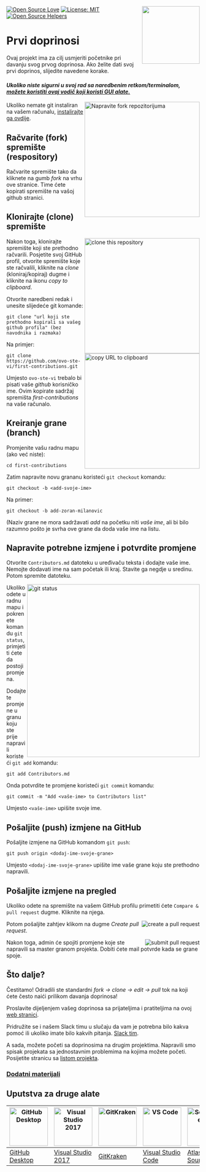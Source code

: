 [![Open Source Love](https://badges.frapsoft.com/os/v1/open-source.svg?v=103)](https://github.com/ellerbrock/open-source-badges/)
[<img align="right" width="150" src="https://firstcontributions.github.io/assets/Readme/join-slack-team.png">](https://join.slack.com/t/firstcontributors/shared_invite/enQtNjkxNzQwNzA2MTMwLTVhMWJjNjg2ODRlNWZhNjIzYjgwNDIyZWYwZjhjYTQ4OTBjMWM0MmFhZDUxNzBiYzczMGNiYzcxNjkzZDZlMDM)
[![License: MIT](https://img.shields.io/badge/License-MIT-green.svg)](https://opensource.org/licenses/MIT)
[![Open Source Helpers](https://www.codetriage.com/roshanjossey/first-contributions/badges/users.svg)](https://www.codetriage.com/roshanjossey/first-contributions)

# Prvi doprinosi

Ovaj projekt ima za cilj usmjeriti početnike pri davanju svog prvog doprinosa. Ako želite dati svoj prvi doprinos, slijedite navedene korake.

#### _Ukoliko niste sigurni u svoj rad sa naredbenim retkom/terminalom, [možete koristiti ovaj vodič koji koristi GUI alate.](#tutorials-using-other-tools)_

<img align="right" width="300" src="https://firstcontributions.github.io/assets/Readme/fork.png" alt="Napravite fork repozitorijuma" />

Ukoliko nemate git instaliran na vašem računalu, [instalirajte ga ovdije](https://help.github.com/articles/set-up-git/).

## Račvarite (fork) spremište (respository)

Račvarite spremište tako da kliknete na gumb _fork_ na vrhu ove stranice. Time ćete kopirati spremište na vašoj github stranici.

## Klonirajte (clone) spremište

<img align="right" width="300" src="https://firstcontributions.github.io/assets/Readme/clone.png" alt="clone this repository" />

Nakon toga, klonirajte spremište koji ste prethodno račvarili. Posjetite svoj GitHub profil, otvorite spremište koje ste račvalili, kliknite na _clone_ (kloniraj/kopiraj) dugme i kliknite na ikonu _copy to clipboard_.

Otvorite naredbeni redak i unesite slijedeće git komande:

```
git clone "url koji ste prethodno kopirali sa vašeg github profila" (bez navodnika i razmaka)
```

<img align="right" width="300" src="https://firstcontributions.github.io/assets/Readme/copy-to-clipboard.png" alt="copy URL to clipboard" />

Na primjer:

```
git clone https://github.com/ovo-ste-vi/first-contributions.git
```

Umjesto `ovo-ste-vi` trebalo bi pisati vaše _github_ korisničko ime. Ovim kopirate sadržaj spremišta _first-contributions_ na vaše računalo.

## Kreiranje grane (branch)

Promjenite vašu radnu mapu (ako već niste):

```
cd first-contributions
```
Zatim napravite novu grananu koristeći `git checkout` komandu:

```
git checkout -b <add-svoje-ime>
```

Na primer:

```
git checkout -b add-zoran-milanovic
```

(Naziv grane ne mora sadržavati _add_ na početku niti _vaše ime_, ali bi bilo razumno pošto je svrha ove grane da doda vaše ime na listu.

## Napravite potrebne izmjene i potvrdite promjene

Otvorite `Contributors.md` datoteku u uređivaču teksta i dodajte vaše ime. Nemojte dodavati ime na sam početak ili kraj. Stavite ga negdje u sredinu. Potom spremite datoteku.

<img align="right" width="450" src="https://firstcontributions.github.io/assets/Readme/git-status.png" alt="git status" />

Ukoliko odete u radnu mapu i pokrenete komandu `git status`, primjetiti ćete da postoji promjena.

Dodajte te promjene u granu koju ste prije napravili koristeći `git add` komandu:

```
git add Contributors.md
```

Onda potvrdite te promjene koristeći `git commit` komandu:

```
git commit -m "Add <vaše-ime> to Contributors list"
```

Umjesto `<vaše-ime>` upišite svoje ime.

## Pošaljite (push) izmjene na GitHub

Pošaljite izmjene na GitHub komandom `git push`:

```
git push origin <dodaj-ime-svoje-grane>
```

Umjesto `<dodaj-ime-svoje-grane>` upišite ime vaše grane koju ste prethodno napravili.

## Pošaljite izmjene na pregled

Ukoliko odete na spremište na vašem GitHub profilu primetiti ćete `Compare & pull request` dugme. Kliknite na njega.

<img style="float: right;" src="https://firstcontributions.github.io/assets/Readme/compare-and-pull.png" alt="create a pull request" />

Potom pošaljite zahtjev klikom na dugme _Create pull request_.

<img style="float: right;" src="https://firstcontributions.github.io/assets/Readme/submit-pull-request.png" alt="submit pull request" />

Nakon toga, admin će spojiti promjene koje ste napravili sa master granom projekta. Dobiti ćete mail potvrde kada se grane spoje.

## Što dalje?

Čestitamo! Odradili ste standardni _fork -> clone -> edit -> pull_ tok na koji ćete često naići prilikom davanja doprinosa!

Proslavite dijeljenjem vašeg doprinosa sa prijateljima i pratiteljima na ovoj [web stranici](https://firstcontributions.github.io/#social-share).

Pridružite se i našem Slack timu u slučaju da vam je potrebna bilo kakva pomoć ili ukoliko imate bilo kakvih pitanja. [Slack tim](https://join.slack.com/t/firstcontributors/shared_invite/enQtNjkxNzQwNzA2MTMwLTVhMWJjNjg2ODRlNWZhNjIzYjgwNDIyZWYwZjhjYTQ4OTBjMWM0MmFhZDUxNzBiYzczMGNiYzcxNjkzZDZlMDM).

A sada, možete početi sa doprinosima na drugim projektima. Napravili smo spisak projekata sa jednostavnim problemima na kojima možete početi. Posijetite stranicu sa [listom projekta](https://firstcontributions.github.io/#project-list).

### [Dodatni materijali](../additional-material/git_workflow_scenarios/additional-material.md)

## Uputstva za druge alate

| <a href="gui-tool-tutorials/github-desktop-tutorial.md"><img alt="GitHub Desktop" src="https://desktop.github.com/images/desktop-icon.svg" width="100"></a> | <a href="gui-tool-tutorials/github-windows-vs2017-tutorial.md"><img alt="Visual Studio 2017" src="https://upload.wikimedia.org/wikipedia/commons/c/cd/Visual_Studio_2017_Logo.svg" width="100"></a> | <a href="gui-tool-tutorials/gitkraken-tutorial.md"><img alt="GitKraken" src="https://firstcontributions.github.io/assets/gui-tool-tutorials/gitkraken-tutorial/gk-icon.png" width="100"></a> | <a href="gui-tool-tutorials/github-windows-vs-code-tutorial.md"><img alt="VS Code" src="https://upload.wikimedia.org/wikipedia/commons/2/2d/Visual_Studio_Code_1.18_icon.svg" width=100></a> | <a href="gui-tool-tutorials/sourcetree-macos-tutorial.md"><img alt="Sourcetree App" src="https://wac-cdn.atlassian.com/dam/jcr:81b15cde-be2e-4f4a-8af7-9436f4a1b431/Sourcetree-icon-blue.svg" width=100></a> | <a href="gui-tool-tutorials/github-windows-intellij-tutorial.md"><img alt="IntelliJ IDEA" src="https://upload.wikimedia.org/wikipedia/commons/d/d5/IntelliJ_IDEA_Logo.svg" width=100></a> |
| ----------------------------------------------------------------------------------------------------------------------------------------------------------- | --------------------------------------------------------------------------------------------------------------------------------------------------------------------------------------------------- | -------------------------------------------------------------------------------------------------------------------------------------------------------------------------------------------- | -------------------------------------------------------------------------------------------------------------------------------------------------------------------------------------------- | ------------------------------------------------------------------------------------------------------------------------------------------------------------------------------------------------------------ | ----------------------------------------------------------------------------------------------------------------------------------------------------------------------------------------- |
| [GitHub Desktop](gui-tool-tutorials/github-desktop-tutorial.md)                                                                                             | [Visual Studio 2017](gui-tool-tutorials/github-windows-vs2017-tutorial.md)                                                                                                                          | [GitKraken](gui-tool-tutorials/gitkraken-tutorial.md)                                                                                                                                        | [Visual Studio Code](gui-tool-tutorials/github-windows-vs-code-tutorial.md)                                                                                                                  | [Atlassian Sourcetree](gui-tool-tutorials/sourcetree-macos-tutorial.md)                                                                                                                                      | [IntelliJ IDEA](gui-tool-tutorials/github-windows-intellij-tutorial.md)                                                                                                                   |

